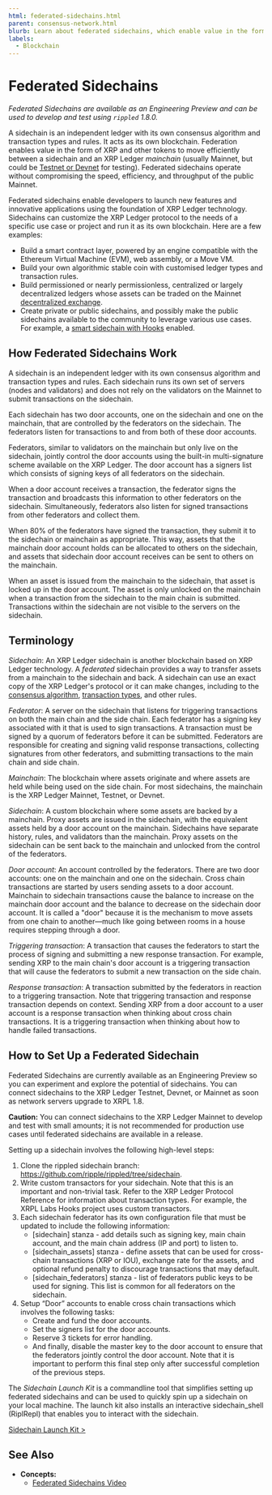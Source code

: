 ```yaml
---
html: federated-sidechains.html
parent: consensus-network.html
blurb: Learn about federated sidechains, which enable value in the form of XRP and other tokens (IOUs) to move efficiently between a sidechain and the XRP Ledger.
labels:
  - Blockchain
---
```

# Federated Sidechains

_Federated Sidechains are available as an Engineering Preview and can be used to develop and test using `rippled` 1.8.0._

A sidechain is an independent ledger with its own consensus algorithm and transaction types and rules. It acts as its own blockchain. Federation enables value in the form of XRP and other tokens to move efficiently between a sidechain and an XRP Ledger _mainchain_ (usually Mainnet, but could be [Testnet or Devnet](parallel-networks.html) for testing). Federated sidechains operate without compromising the speed, efficiency, and throughput of the public Mainnet.

Federated sidechains enable developers to launch new features and innovative applications using the foundation of XRP Ledger technology. Sidechains can customize the XRP Ledger protocol to the needs of a specific use case or project and run it as its own blockchain. Here are a few examples:

* Build a smart contract layer, powered by an engine compatible with the Ethereum Virtual Machine (EVM), web assembly, or a Move VM. 
* Build your own algorithmic stable coin with customised ledger types and transaction rules.
* Build permissioned or nearly permissionless, centralized or largely decentralized ledgers whose assets can be traded on the Mainnet [decentralized exchange](decentralized-exchange.html).
* Create private or public sidechains, and possibly make the public sidechains available to the community to leverage various use cases. For example, a [smart sidechain with Hooks](https://hooks-testnet.xrpl-labs.com/) enabled.

## How Federated Sidechains Work


A sidechain is an independent ledger with its own consensus algorithm and transaction types and rules. Each sidechain runs its own set of servers (nodes and validators) and does not rely on the validators on the Mainnet to submit transactions on the sidechain.

Each sidechain has two door accounts, one on the sidechain and one on the mainchain, that are controlled by the federators on the sidechain. The federators listen for transactions to and from both of these door accounts.

Federators, similar to validators on the mainchain but only live on the sidechain, jointly control the door accounts using the built-in multi-signature scheme available on the XRP Ledger. The door account has a signers list which consists of signing keys of all federators on the sidechain. 

When a door account receives a transaction, the federator signs the transaction and broadcasts this information to other federators on the sidechain.
Simultaneously, federators also listen for signed transactions from other federators and collect them.

When 80% of the federators have signed the transaction, they submit it to the sidechain or mainchain as appropriate. This way, assets that the mainchain door account holds can be allocated to others on the sidechain, and assets that sidechain door account receives can be sent to others on the mainchain.

When an asset is issued from the mainchain to the sidechain, that asset is locked up in the door account. The asset is only unlocked on the mainchain when a transaction from the sidechain to the main chain is submitted. Transactions within the sidechain are not visible to the servers on the sidechain. 


## Terminology

_Sidechain_: An XRP Ledger sidechain is another blockchain based on XRP Ledger technology. A _federated_ sidechain provides a way to transfer assets from a mainchain to the sidechain and back. A sidechain can use an exact copy of the XRP Ledger's protocol or it can make changes, including to the [consensus algorithm](consensus.html), [transaction types](transaction-types.html), and other rules.
 
_Federator_: A server on the sidechain that listens for triggering transactions on both the main chain and the side chain. Each federator has a signing key associated with it that is used to sign transactions. A transaction must be signed by a quorum of federators before it can be submitted. Federators are responsible for creating and signing valid response transactions, collecting signatures from other federators, and submitting transactions to the main chain and side chain.

_Mainchain_: The blockchain where assets originate and where assets are held while being used on the side chain. For most sidechains, the mainchain is the XRP Ledger Mainnet, Testnet, or Devnet.

_Sidechain_: A custom blockchain where some assets are backed by a mainchain. Proxy assets are issued in the sidechain, with the equivalent assets held by a door account on the mainchain. Sidechains have separate history, rules, and validators than the mainchain. Proxy assets on the sidechain can be sent back to the mainchain and unlocked from the control of the federators.

_Door account_: An account controlled by the federators. There are two door accounts: one on the mainchain and one on the sidechain. Cross chain transactions are started by users sending assets to a door account. Mainchain to sidechain transactions cause the balance to increase on the mainchain door account and the balance to decrease on the sidechain door account. It is called a "door" because it is the mechanism to move assets from one chain to another—much like going between rooms in a house requires stepping through a door.

_Triggering transaction_: A transaction that causes the federators to start the process of signing and submitting a new response transaction. For example, sending XRP to the main chain's door account is a triggering transaction that will cause the federators to submit a new transaction on the side chain.

_Response transaction_: A transaction submitted by the federators in reaction to a triggering transaction. Note that triggering transaction and response transaction depends on context. Sending XRP from a door account to a user account is a response transaction when thinking about cross chain transactions. It is a triggering transaction when thinking about how to handle failed transactions.


## How to Set Up a Federated Sidechain

Federated Sidechains are currently available as an Engineering Preview so you can experiment and explore the potential of sidechains. You can connect sidechains to the XRP Ledger Testnet, Devnet, or Mainnet as soon as network servers upgrade to XRPL 1.8.

**Caution:** You can connect sidechains to the XRP Ledger Mainnet to develop and test with small amounts; it is not recommended for production use cases until federated sidechains are available in a release. 

Setting up a sidechain involves the following high-level steps:

1. Clone the rippled sidechain branch: https://github.com/ripple/rippled/tree/sidechain.
2. Write custom transactors for your sidechain. Note that this is an important and non-trivial task. Refer to the XRP Ledger Protocol Reference for information about transaction types.
For example, the XRPL Labs Hooks project uses custom transactors. 
3. Each sidechain federator has its own configuration file that must be updated to include the following information:  
    - [sidechain] stanza - add details such as signing key, main chain account, and the main chain address (IP and port) to listen to. 
    - [sidechain_assets] stanza - define assets that can be used for cross-chain transactions (XRP or IOU), exchange rate for the assets, and optional refund penalty to discourage transactions that may default.
    - [sidechain_federators] stanza - list of federators public keys to be used for signing. This list is common for all federators on the sidechain.
4. Setup “Door” accounts to enable cross chain transactions which involves the following tasks:
    - Create and fund the door accounts. 
    - Set the signers list for the door accounts.
    - Reserve 3 tickets for error handling.
    - And finally, disable the master key to the door account to ensure that the federators jointly control the door account. 
    Note that it is important to perform this final step only after successful completion of the previous steps.


The _Sidechain Launch Kit_ is a commandline tool that simplifies setting up federated sidechains and can be used to quickly spin up a sidechain on your local machine. The launch kit also installs an interactive sidechain_shell (RiplRepl) that enables you to interact with the sidechain.

[Sidechain Launch Kit >](https://github.com/xpring-eng/sidechain-launch-kit/blob/main/README.md)


## See Also

- **Concepts:**
    - [Federated Sidechains Video](https://www.youtube.com/embed/UpVjO68tLIo)





